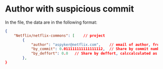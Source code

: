 # Author with suspicious commit

In the file, the data are in the following format:

```json
{
    "Netflix/netflix-commons": [    // project
        {
            "author": "aspyker@netflix.com",    // email of author, from git log, not GitHub
            "by_commit": 0.011111111111111112,  // Share by commit number, calculated as by_commit = commit_by_the_author / total_commit
            "by_deffort": 0.0   // Share by deffort, calccalculated as by_deffort = total_deffort_by_author / total_deffort
        },
}
```
